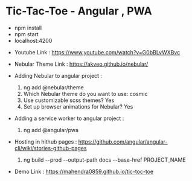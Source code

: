 # Tic-Tac-Toe - Angular , PWA

- npm install
- npm start
- localhost:4200

* Youtube Link : https://www.youtube.com/watch?v=G0bBLvWXBvc
* Nebular Theme Link : https://akveo.github.io/nebular/
* Adding Nebular to angular project :
  1. ng add @nebular/theme
  2. Which Nebular theme do you want to use: cosmic
  3. Use customizable scss themes? Yes
  4. Set up browser animations for Nebular? Yes
* Adding a service worker to angular project :
  1. ng add @angular/pwa
* Hosting in hithub pages : https://github.com/angular/angular-cli/wiki/stories-github-pages

  1. ng build --prod --output-path docs --base-href PROJECT_NAME

- Demo Link : https://mahendra0859.github.io/tic-toc-toe
